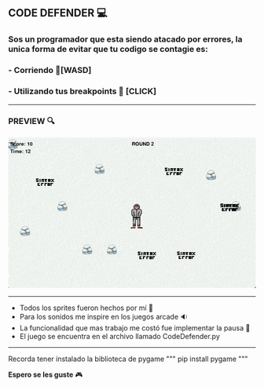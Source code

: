 ## CODE DEFENDER 💻


### Sos un programador que esta siendo atacado por errores, la unica forma de evitar que tu codigo se contagie es:
### - Corriendo 🏃[WASD]
### - Utilizando tus breakpoints 🔴 [CLICK]

---

### PREVIEW 🔍
![img](Preview.png)

---
- Todos los sprites fueron hechos por mí 👦
- Para los sonidos me inspire en los juegos arcade 🔉
- La funcionalidad que mas trabajo me costó fue implementar la pausa 🔧
- El juego se encuentra en el archivo llamado CodeDefender.py 


---
Recorda tener instalado la biblioteca de pygame
"""
pip install pygame
"""

**Espero se les guste** 🎮





